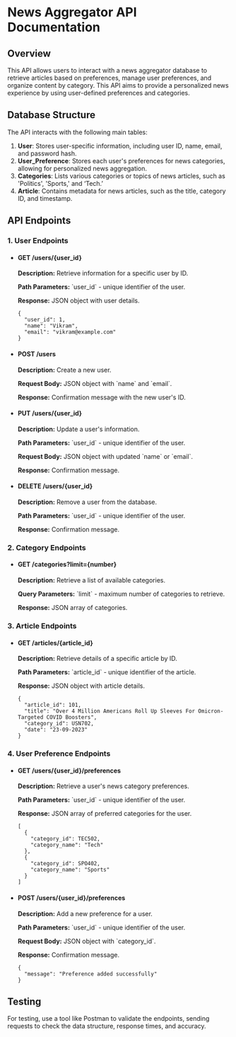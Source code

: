 <!DOCTYPE html>
<html lang="en">
<head>
  <meta charset="UTF-8">
  <meta name="viewport" content="width=device-width, initial-scale=1.0">
  <title>News Aggregator API Documentation</title>
</head>
<body>
  <h1>News Aggregator API Documentation</h1>
  <h2>Overview</h2>
  <p>This API allows users to interact with a news aggregator database to retrieve articles based on preferences, manage user preferences, and organize content by category. This API aims to provide a personalized news experience by using user-defined preferences and categories.</p>

  <h2>Database Structure</h2>
  <p>The API interacts with the following main tables:</p>
  <ol>
    <li><strong>User</strong>: Stores user-specific information, including user ID, name, email, and password hash.</li>
    <li><strong>User_Preference</strong>: Stores each user's preferences for news categories, allowing for personalized news aggregation.</li>
    <li><strong>Categories</strong>: Lists various categories or topics of news articles, such as 'Politics', 'Sports,' and ‘Tech.’</li>
    <li><strong>Article</strong>: Contains metadata for news articles, such as the title, category ID, and timestamp.</li>
  </ol>

  <h2>API Endpoints</h2>
  <h3>1. User Endpoints</h3>
  <ul>
    <li>
      <h4>GET /users/{user_id}</h4>
      <p><strong>Description:</strong> Retrieve information for a specific user by ID.</p>
      <p><strong>Path Parameters:</strong> `user_id` - unique identifier of the user.</p>
      <p><strong>Response:</strong> JSON object with user details.</p>
      <pre><code>{
  "user_id": 1,
  "name": "Vikram",
  "email": "vikram@example.com"
}</code></pre>
    </li>
    <li>
      <h4>POST /users</h4>
      <p><strong>Description:</strong> Create a new user.</p>
      <p><strong>Request Body:</strong> JSON object with `name` and `email`.</p>
      <p><strong>Response:</strong> Confirmation message with the new user's ID.</p>
    </li>
    <li>
      <h4>PUT /users/{user_id}</h4>
      <p><strong>Description:</strong> Update a user's information.</p>
      <p><strong>Path Parameters:</strong> `user_id` - unique identifier of the user.</p>
      <p><strong>Request Body:</strong> JSON object with updated `name` or `email`.</p>
      <p><strong>Response:</strong> Confirmation message.</p>
    </li>
    <li>
      <h4>DELETE /users/{user_id}</h4>
      <p><strong>Description:</strong> Remove a user from the database.</p>
      <p><strong>Path Parameters:</strong> `user_id` - unique identifier of the user.</p>
      <p><strong>Response:</strong> Confirmation message.</p>
    </li>
  </ul>

  <h3>2. Category Endpoints</h3>
  <ul>
    <li>
      <h4>GET /categories?limit={number}</h4>
      <p><strong>Description:</strong> Retrieve a list of available categories.</p>
      <p><strong>Query Parameters:</strong> `limit` - maximum number of categories to retrieve.</p>
      <p><strong>Response:</strong> JSON array of categories.</p>
    </li>
  </ul>

  <h3>3. Article Endpoints</h3>
  <ul>
    <li>
      <h4>GET /articles/{article_id}</h4>
      <p><strong>Description:</strong> Retrieve details of a specific article by ID.</p>
      <p><strong>Path Parameters:</strong> `article_id` - unique identifier of the article.</p>
      <p><strong>Response:</strong> JSON object with article details.</p>
      <pre><code>{
  "article_id": 101,
  "title": "Over 4 Million Americans Roll Up Sleeves For Omicron-Targeted COVID Boosters",
  "category_id": USN702,
  "date": "23-09-2023"
}</code></pre>
    </li>
  </ul>

  <h3>4. User Preference Endpoints</h3>
  <ul>
    <li>
      <h4>GET /users/{user_id}/preferences</h4>
      <p><strong>Description:</strong> Retrieve a user's news category preferences.</p>
      <p><strong>Path Parameters:</strong> `user_id` - unique identifier of the user.</p>
      <p><strong>Response:</strong> JSON array of preferred categories for the user.</p>
      <pre><code>[
  {
    "category_id": TEC502,
    "category_name": "Tech"
  },
  {
    "category_id": SPO402,
    "category_name": "Sports"
  }
]</code></pre>
    </li>
    <li>
      <h4>POST /users/{user_id}/preferences</h4>
      <p><strong>Description:</strong> Add a new preference for a user.</p>
      <p><strong>Path Parameters:</strong> `user_id` - unique identifier of the user.</p>
      <p><strong>Request Body:</strong> JSON object with `category_id`.</p>
      <p><strong>Response:</strong> Confirmation message.</p>
      <pre><code>{
  "message": "Preference added successfully"
}</code></pre>
    </li>
  </ul>

  <h2>Testing</h2>
  <p>For testing, use a tool like Postman to validate the endpoints, sending requests to check the data structure, response times, and accuracy.</p>
</body>
</html>